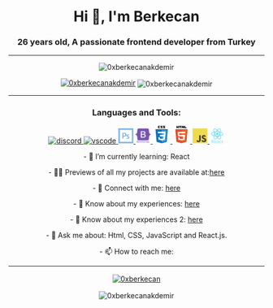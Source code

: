 <h1 align="center">Hi 👋, I'm Berkecan</h1>
<h3 align="center">26 years old, A passionate frontend developer from Turkey</h3>
<hr>
<p align="center"> <img src="https://komarev.com/ghpvc/?username=0xberkecanakdemir&label=Profile%20views&color=0e75b6&style=flat" alt="0xberkecanakdemir" /> </p>
<div>
<p align="center"> <a href="https://github.com/ryo-ma/github-profile-trophy"><img src="https://github-profile-trophy.vercel.app/?username=0xberkecanakdemir" alt="0xberkecanakdemir" /></a>
<img align="center" src="https://github-readme-stats.vercel.app/api/top-langs?username=0xberkecanakdemir&show_icons=true&locale=en&layout=compact" alt="0xberkecanakdemir" />
</div>
<hr>
<h3 align="center">Languages and Tools:</h3>
<p align="center" style="border"> 
<a href="https://discord.com/" target="_blank" rel=”nooferrer”> <img src="https://cdn4.iconfinder.com/data/icons/logos-and-brands/512/91_Discord_logo_logos-512.png" alt="discord" width="32" height="32/> </a> 
<a href="https://code.visualstudio.com/" target="_blank" rel=”nooferrer”> <img src="https://upload.wikimedia.org/wikipedia/commons/thumb/9/9a/Visual_Studio_Code_1.35_icon.svg/1024px-Visual_Studio_Code_1.35_icon.svg.png" alt="vscode" width="30" height="30"/> </a>
<a href="https://www.photoshop.com/en" target="_blank" rel=”nooferrer”> <img src="https://raw.githubusercontent.com/devicons/devicon/master/icons/photoshop/photoshop-line.svg" alt="photoshop" width="30" height="30"/> </a> 
<a href="https://getbootstrap.com" target="_blank" rel="noreferrer"> <img src="https://raw.githubusercontent.com/devicons/devicon/master/icons/bootstrap/bootstrap-plain-wordmark.svg" alt="bootstrap" width="30" height="30"/> </a> <a href="https://www.w3schools.com/css/" target="_blank" rel="noreferrer"> <img src="https://raw.githubusercontent.com/devicons/devicon/master/icons/css3/css3-original-wordmark.svg" alt="css3" width="35" height="35"/> </a> <a href="https://www.w3.org/html/" target="_blank" rel="noreferrer"> <img src="https://raw.githubusercontent.com/devicons/devicon/master/icons/html5/html5-original-wordmark.svg" alt="html5" width="35" height="35"/> </a> <a href="https://developer.mozilla.org/en-US/docs/Web/JavaScript" target="_blank" rel="noreferrer"> <img src="https://raw.githubusercontent.com/devicons/devicon/master/icons/javascript/javascript-original.svg" alt="javascript" width="30" height="30"/> </a> <a href="https://reactjs.org/" target="_blank" rel="noreferrer"> <img src="https://raw.githubusercontent.com/devicons/devicon/master/icons/react/react-original-wordmark.svg" alt="react" width="30" height="30"/> </a> </p>
<div align="center">
<p>
- 🌱 I’m currently learning: React
</p>

<p>
- 👨‍💻 Previews of all my projects are available at:<a href="https://vercel.com/0xberkecanakdemir">here</a>
</p>

<p>
- 💼 Connect with me: <a href="https://www.linkedin.com/in/berkecanakdemir">here</a
</p>

<p>
- 📄 Know about my experiences: <a href="https://www.freecodecamp.org/0xBerkecanAkdemir">here</a
</p>

<p>
- 📄 Know about my experiences 2: <a href="https://app.patika.dev/xbeki">here</a

</p>

<p>
- 💬 Ask me about: Html, CSS, JavaScript and React.js.
</p>
  
 <p>
- 📫 How to reach me: <a href="mailto:berkeakdemirr@gmail.com"> </a>
  </p>
</div>
<hr>
<div align="center">
<p><a href="https://www.buymeacoffee.com/0xberkecan"> <img align="center" src="https://cdn.buymeacoffee.com/buttons/v2/default-yellow.png" height="50" width="210" alt="0xberkecan" /></a></p>
<p><img align="center" src="https://github-readme-streak-stats.herokuapp.com/?user=0xberkecanakdemir&" alt="0xberkecanakdemir" /></p>
</div>
